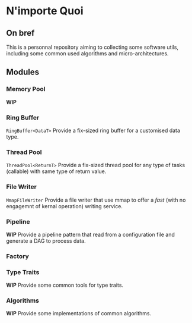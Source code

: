 # N'importe Quoi

## On bref
This is a personnal repository aiming to collecting some software utils, including some common used algorithms and micro-architectures.

## Modules
### Memory Pool
**WIP**

### Ring Buffer
`RingBuffer<DataT>` Provide a fix-sized ring buffer for a customised data type.

### Thread Pool
`ThreadPool<ReturnT>` Provide a fix-sized thread pool for any type of tasks (callable) with same type of return value.

### File Writer
`MmapFileWriter` Provide a file writer that use mmap to offer a *fast* (with no engagemnt of kernal operation) writing service.

### Pipeline
**WIP** Provide a pipeline pattern that read from a configuration file and generate a DAG to process data.

### Factory

### Type Traits
**WIP** Provide some common tools for type traits.

### Algorithms
**WIP** Provide some implementations of common algorithms.